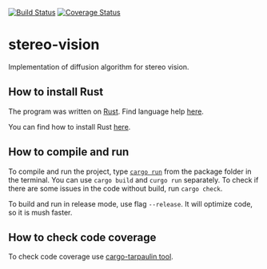 [![Build Status](https://travis-ci.com/Helga-Helga/stereo-vision.svg?branch=master)](https://travis-ci.com/Helga-Helga/stereo-vision)
[![Coverage Status](https://coveralls.io/repos/github/Helga-Helga/stereo-vision/badge.svg?branch=master)](https://coveralls.io/github/Helga-Helga/stereo-vision?branch=master)

# stereo-vision

Implementation of diffusion algorithm for stereo vision.

## How to install Rust

The program was written on
[Rust](https://en.wikipedia.org/wiki/Rust_(programming_language)).
Find language help [here](https://doc.rust-lang.org/stable/book/).

You can find how to install Rust
[here](https://doc.rust-lang.org/stable/book/ch01-01-installation.html).

## How to compile and run
To compile and run the project, type
[`cargo run`](https://doc.rust-lang.org/stable/book/ch01-03-hello-cargo.html)
from the package folder in the terminal.
You can use `cargo build` and `curgo run` separately.
To check if there are some issues in the code without build, run `cargo check`.

To build and run in release mode, use flag `--release`.
It will optimize code, so it is mush faster.

## How to check code coverage
To check code coverage use
[cargo-tarpaulin tool](https://crates.io/crates/cargo-tarpaulin).
